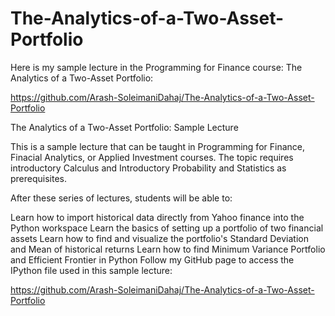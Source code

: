 # The-Analytics-of-a-Two-Asset-Portfolio
Here is my sample lecture in the Programming for Finance course: The Analytics of a Two-Asset Portfolio:

 https://github.com/Arash-SoleimaniDahaj/The-Analytics-of-a-Two-Asset-Portfolio

The Analytics of a Two-Asset Portfolio: Sample Lecture

This is a sample lecture that can be taught in Programming for Finance, Finacial Analytics, or Applied Investment courses. The topic requires introductory Calculus and Introductory Probability and Statistics as prerequisites. 

After these series of lectures, students will be able to:

 Learn how to import historical data directly from Yahoo finance into the Python workspace
 Learn the basics of setting up a portfolio of two financial assets
 Learn how to find and visualize the portfolio's Standard Deviation and Mean of historical returns
 Learn how to find Minimum Variance Portfolio and Efficient Frontier in Python
Follow my GitHub page to access the IPython file used in this sample lecture: 

https://github.com/Arash-SoleimaniDahaj/The-Analytics-of-a-Two-Asset-Portfolio
